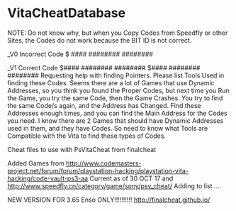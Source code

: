 # VitaCheatDatabase

NOTE: Do not know why, but when you Copy Codes from Speedfly or other Sites, the Codes do not work because the BIT ID is not correct.

_V0 Incorrect Code
$ #### ######## ########
 
_V1 Correct Code
$#### ######## ########
$#### ######## ########
 Requesting help with finding Pointers. Please list Tools Used in finding these Codes. Seems there are a lot of Games that use Dynamic Addresses, so you think you found the Proper Codes, but next time you Run the Game, you try the same Code, then the Game Crashes. You try to find the same Code/s again, and the Address has Changed. 
Find these Addresses enough times, and you can find the Main Address for the Codes you need. I know there are 2 Games that should have Dynamic Addresses used in them, and they have Codes. So need to know what Tools are Compatible with the Vita to find these types of Codes.

Cheat files to use with PsVitaCheat from finalcheat

Added Games from 
http://www.codemasters-project.net/forum/forum/playstation-hacking/playstation-vita-hacking/code-vault-ps3-aa
Current as of 30 OCT 17
and
http://www.speedfly.cn/category/game/sony/psv_cheat/
Adding to list.....

NEW VERSION FOR 3.65 Enso ONLY!!!!!!!!!!
http://finalcheat.github.io/

